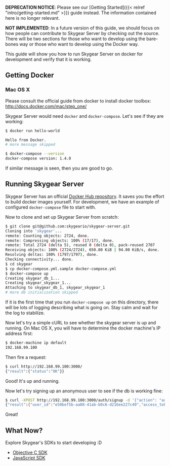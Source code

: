 **DEPRECATION NOTICE**: Please see our [Getting Started]({{< relref "intro/getting-started.md" >}}) guide instead. The information contained here is no longer relevant.

**NOT IMPLEMENTED**: In a future version of this guide, we should focus on how
people can contribute to Skygear Server by checking out the source. There will be two
sections for those who want to develop using the bare-bones way or those who want
to develop using the Docker way.

This guide will show you how to run Skygear Server on docker for development and verify that it is working.

## Getting Docker

### Mac OS X

Please consult the official guide from docker to install docker toolbox: http://docs.docker.com/mac/step_one/

Skygear Server would need `docker` and `docker-compose`. Let's see if they are working:

```bash
$ docker run hello-world

Hello from Docker.
# more message skipped

$ docker-compose --version
docker-compose version: 1.4.0
```

If similar message is seen, then you are good to go.

## Running Skygear Server

Skygear Server has an official [Docker Hub repository](https://hub.docker.com/r/skygeario/skygear-server/). It saves you the effort to build docker images yourself. For development, we have an example of configured `docker-compose` file to start with.

Now to clone and set up Skygear Server from scratch:

```bash
$ git clone git@github.com:skygeario/skygear-server.git
Cloning into 'skygear'...
remote: Counting objects: 2724, done.
remote: Compressing objects: 100% (17/17), done.
remote: Total 2724 (delta 5), reused 0 (delta 0), pack-reused 2707
Receiving objects: 100% (2724/2724), 650.80 KiB | 94.00 KiB/s, done.
Resolving deltas: 100% (1797/1797), done.
Checking connectivity... done.
$ cd skygear
$ cp docker-compose.yml.sample docker-compose.yml
$ docker-compose up
Creating skygear_db_1...
Creating skygear_skygear_1...
Attaching to skygear_db_1, skygear_skygear_1
# more db initialization skipped
```

If it is the first time that you run `docker-compose up` on this directory, there will be lots of logging describing what is going on. Stay calm and wait for the log to stabilize.

Now let's try a simple cURL to see whether the skygear server is up and running. On Mac OS X, you will have to determine the docker machine's IP address first:

```bash
$ docker-machine ip default
192.168.99.100
```

Then fire a request:

```bash
$ curl http://192.168.99.100:3000/
{"result":{"status":"OK"}}
```

Good! It's up and running.

Now let's try signing up an anonymous user to see if the db is working fine:

```bash
$ curl -XPOST http://192.168.99.100:3000/auth/signup -d '{"action": "auth:signup"}'
{"result":{"user_id":"e50bef5b-aa08-41ab-b0c6-d216ee227c49","access_token":"9aeca7b8-c4ae-4948-b5e6-cc2c80940cf1"}}
```

Great!

## What Now?

Explore Skygear's SDKs to start developing :D

* [Objective C SDK](https://github.com/skygeario/skygear-SDK-iOS)
* [JavaScript SDK](https://github.com/skygeario/skygear-server)

